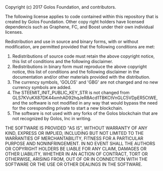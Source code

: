 Copyright (c) 2017 Golos Foundation, and contributors.

The following license applies to code contained within this repository that
is created by Golos Foundation. Other copy right holders have licensed dependencis such
as Graphene, FC, and Boost under their own individual licenses.

Redistribution and use in source and binary forms, with or without
modification, are permitted provided that the following conditions are met:

1. Redistributions of source code must retain the above copyright notice, this list of conditions and the following disclaimer.
2. Redistributions in binary form must reproduce the above copyright notice, this list of conditions and the following disclaimer in the documentation and/or other materials provided with the distribution.
3. The currency symbols, 'GOLOS' and 'GBG' are not changed and no new currency symbols are added.
4. The STEEMIT_INIT_PUBLIC_KEY_STR is not changed from GLS7KVuKX87DK44xmhAD92hqJeR8Acd1TBKCtVnGLC5VDpER5CtWE,
and the software is not modified in any way that would bypass the need for the coresponding private to start
a new blockchain.
5. The software is not used with any forks of the Golos blockchain that are not recognized by Golos, Inc in writing.

THE SOFTWARE IS PROVIDED "AS IS", WITHOUT WARRANTY OF ANY KIND, EXPRESS OR
IMPLIED, INCLUDING BUT NOT LIMITED TO THE WARRANTIES OF MERCHANTABILITY,
FITNESS FOR A PARTICULAR PURPOSE AND NONINFRINGEMENT. IN NO EVENT SHALL THE
AUTHORS OR COPYRIGHT HOLDERS BE LIABLE FOR ANY CLAIM, DAMAGES OR OTHER
LIABILITY, WHETHER IN AN ACTION OF CONTRACT, TORT OR OTHERWISE, ARISING FROM,
OUT OF OR IN CONNECTION WITH THE SOFTWARE OR THE USE OR OTHER DEALINGS IN
THE SOFTWARE.
